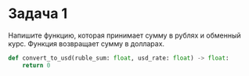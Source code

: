 # Задача 1

Напишите функцию, которая принимает сумму в рублях и обменный курс. Функция возвращает сумму в долларах.

```python
def convert_to_usd(ruble_sum: float, usd_rate: float) -> float:
    return 0
```